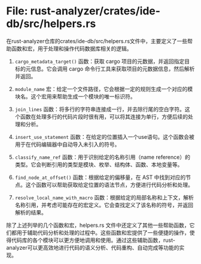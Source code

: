 # File: rust-analyzer/crates/ide-db/src/helpers.rs

在rust-analyzer仓库的crates/ide-db/src/helpers.rs文件中，主要定义了一些帮助函数和宏，用于处理和操作代码数据库相关的逻辑。

1. `cargo_metadata_target()` 函数：获取 cargo 项目的元数据，并返回指定目标的元信息。它会调用 cargo 命令行工具来获取项目的元数据信息，然后解析并返回。

2. `module_name` 宏：给定一个文件路径，它会根据一定的规则生成一个对应的模块名。这个宏用来帮助生成一个模块的唯一标识符。

3. `join_lines` 函数：将多行的字符串连接成一行，并去除行尾的空白字符。这个函数在处理多行的代码片段时很有用，可以将其连接为单行，方便后续的处理和分析。

4. `insert_use_statement` 函数：在给定的位置插入一个use语句。这个函数会被用于在代码编辑器中自动导入未引入的符号。

5. `classify_name_ref` 函数：用于识别给定的名称引用（name reference）的类型。它会判断引用的类型是模块、枚举、结构体、函数、本地变量等。

6. `find_node_at_offset()` 函数：根据给定的偏移量，在 AST 中找到对应的节点。这个函数可以帮助获取给定位置的语法节点，方便进行代码分析和处理。

7. `resolve_local_name_with_macro` 函数：根据给定的局部名称和上下文，解析名称引用，并考虑可能存在的宏定义。它会查找定义了该名称的符号，并返回解析的结果。

除了上述列举的几个函数和宏，helpers.rs 文件中还定义了其他一些帮助函数，它们都用于辅助代码分析和处理的过程中。这些函数和宏提供了一些便捷的操作，使得代码库的各个模块可以更方便地调用和使用。通过这些辅助函数，rust-analyzer可以更高效地进行代码的语义分析、代码重构、自动完成等功能的实现。


